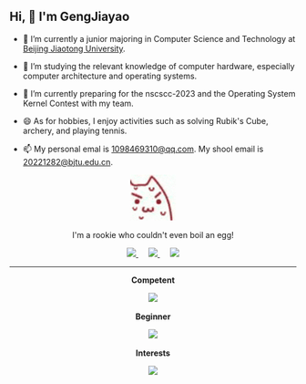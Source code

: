 ## Hi, 👋 I'm GengJiayao

<!--
<p align="center">
  <a href="https://github.com/gengjiayao" class="rich-diff-level-one">
    <img src="https://github-readme-stats.vercel.app/api?username=gengjiayao&title_color=333&text_color=777" alt="GengJiayao's Stats" >
    <!-- &hide=issues
    <img src="https://github-readme-stats.vercel.app/api?username=gengjiayao&hide=issues&title_color=333&text_color=777" alt="GengJiayao's Stats" >
  </a>
</p>
-->

- 🔭 I’m currently a junior majoring in Computer Science and Technology at [Beijing Jiaotong University](https://www.bjtu.edu.cn).

- 🌱 I’m studying the relevant knowledge of computer hardware, especially computer architecture and operating systems.

- 👯 I’m currently preparing for the nscscc-2023 and the Operating System Kernel Contest with my team.

- 😄 As for hobbies, I enjoy activities such as solving Rubik's Cube, archery, and playing tennis.

- 📫 My personal emal is 1098469310@qq.com. My shool email is 20221282@bjtu.edu.cn.

<p align="center"> 
  <img src="./IMG_6632.GIF" width="80px"/>
</p>

<p align="center"> 
  I'm a rookie who couldn't even boil an egg!
</p>

<p align="center">
  <a href="https://space.bilibili.com/323342686" target="_blank" alt="Bilibili" title="Bilibili">
    <img src="https://user-images.githubusercontent.com/29084184/166415345-91925d37-c66f-448f-8d75-c8355fe0b692.png" width="30px"/>
  </a>
   &emsp;
  <a href="https://www.zhihu.com/people/geng-jiao-40" target="_blank" alt="Zhihu" title="Zhihu">
    <img src="https://img.icons8.com/material-two-tone/50/000000/zhihu.png" width="28px"/>
  </a>
  &emsp;
  <a href="https://www.youtube.com/channel/UCxFkZjbpt0KyhEv1d342SQQ" target="_blank" alt="YouTube" title="YouTube">
    <img src="https://img.icons8.com/ios-filled/50/000000/youtube-play.png" width="30px"/>
  </a>
</p>

---

<p align="center"> 
  <strong> Competent </strong>
</p>

<p align="center">
  <a href="https://skillicons.dev">
    <img src="https://skillicons.dev/icons?i=cpp,c,py,docker,mysql" />
  </a>
</p>

<p align="center"> 
  <strong> Beginner </strong>
</p>

<p align="center">
  <a href="https://skillicons.dev">
    <img src="https://skillicons.dev/icons?i=scala,java,vim,git,html,css,latex" />
  </a>
</p>

<p align="center"> 
  <strong> Interests </strong>
</p>

<p align="center">
  <a href="https://skillicons.dev">
    <img src="https://skillicons.dev/icons?i=linux,unity" />
  </a>
</p>
